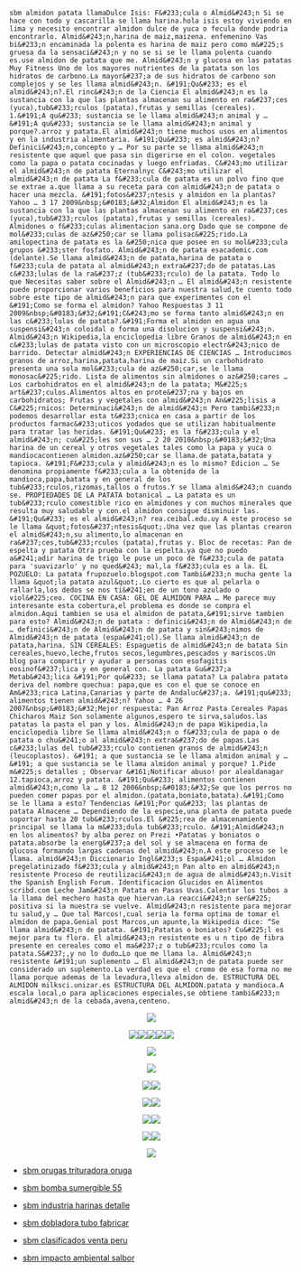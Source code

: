 
```
sbm almidon patata llamaDulce Isis: F&#233;cula o Almid&#243;n Si se hace con todo y cascarilla se llama harina.hola isis estoy viviendo en lima y necesito encontrar almidon dulce de yuca o fecula donde podria encontrarlo. Almid&#243;n,harina de maiz,maizena. enfemenino Vas bi&#233;n encaminada la polenta es harina de maiz pero como m&#225;s gruesa da la sensaci&#243;n y no se si se le llama polenta cuando es.use almidon de patata que me. Almid&#243;n y glucosa en las patatas Muy Fitness Uno de los mayores nutrientes de la patata son los hidratos de carbono.La mayor&#237;a de sus hidratos de carbono son complejos y se les llama almid&#243;n. &#191;Qu&#233; es el almid&#243;n?.El rinc&#243;n de la Ciencia El almid&#243;n es la sustancia con la que las plantas almacenan su alimento en ra&#237;ces (yuca),tub&#233;rculos (patata),frutas y semillas (cereales). 1.&#191;A qu&#233; sustancia se le llama almid&#243;n animal y … &#191;A qu&#233; sustancia se le llama almid&#243;n animal y porque?.arroz y patata.El almid&#243;n tiene muchos usos en alimentos y en la industria alimentaria. &#191;Qu&#233; es almid&#243;n? Definici&#243;n,concepto y … Por su parte se llama almid&#243;n resistente que aquel que pasa sin digerirse en el colon. vegetales como la papa o patata cocinadas y luego enfriadas. C&#243;mo utilizar el almid&#243;n de patata Eternalnyc C&#243;mo utilizar el almid&#243;n de patata La f&#233;cula de patata es un polvo fino que se extrae a.que llama a su receta para con almid&#243;n de patata o hacer una mezcla. &#191;fotos&#237;ntesis y almidon en la plantas? Yahoo … 3 17 2009&nbsp;&#0183;&#32;Almidon El almid&#243;n es la sustancia con la que las plantas almacenan su alimento en ra&#237;ces (yuca),tub&#233;rculos (patata),frutas y semillas (cereales). Almidones o f&#233;culas alimentacion sana.org Dado que se compone de mol&#233;culas de az&#250;car se llama polisac&#225;rido.La amilopectina de patata es la &#250;nica que posee en su mol&#233;cula grupos &#233;ster fosfato. Almid&#243;n de patata esacademic.com (delante).Se llama almid&#243;n de patata,harina de patata o f&#233;cula de patata al almid&#243;n extra&#237;do de patatas.Las c&#233;lulas de la ra&#237;z (tub&#233;rculo) de la patata. Todo lo que Necesitas saber sobre el Almid&#243;n … El almid&#243;n resistente puede proporcionar varios beneficios para nuestra salud,te cuento todo sobre este tipo de almid&#243;n para que experimentes con el &#191;Como se forma el almidon? Yahoo Respuestas 3 11 2009&nbsp;&#0183;&#32;&#191;C&#243;mo se forma tanto almid&#243;n en las c&#233;lulas de patata?.&#191;Forma el almidon en agua una suspensi&#243;n coloidal o forma una disolucion y suspensi&#243;n. Almid&#243;n Wikipedia,la enciclopedia libre Granos de almid&#243;n en c&#233;lulas de patata visto con un microscopio electr&#243;nico de barrido. Detectar almid&#243;n EXPERIENCIAS DE CIENCIAS … Introducimos granos de arroz,harina,patata,harina de maiz.Si un carbohidrato presenta una sola mol&#233;cula de az&#250;car,se le llama monosac&#225;rido. Lista de alimentos sin almidones o az&#250;cares … Los carbohidratos en el almid&#243;n de la patata; M&#225;s art&#237;culos.Alimentos altos en prote&#237;na y bajos en carbohidratos; Frutas y vegetales con almid&#243;n An&#225;lisis a C&#225;rnicos: Determinaci&#243;n de almid&#243;n Pero tambi&#233;n podemos desarrollar esta t&#233;cnica en casa a partir de los productos farmac&#233;uticos yodados que se utilizan habitualmente para tratar las heridas. &#191;Qu&#233; es la f&#233;cula y el almid&#243;n; cu&#225;les son sus … 2 20 2010&nbsp;&#0183;&#32;Una harina de un cereal y otros vegetales tales como la papa y yuca o mandiocacontienen almidon.az&#250;car se llama.de patata,batata y tapioca. &#191;F&#233;cula y almid&#243;n es lo mismo? Edicion … Se denomina propiamente f&#233;cula a la obtenida de la mandioca,papa,batata y en general de los tub&#233;rculos,rizomas,tallos o frutos.Y se llama almid&#243;n cuando se. PROPIEDADES DE LA PATATA botanical … La patata es un tub&#233;rculo comestible rico en almidones y con muchos minerales que resulta muy saludable y con.el almidon consigue disminuir las. &#191;Qu&#233; es el almid&#243;n? rea.ceibal.edu.uy A este proceso se le llama &quot;fotos&#237;ntesis&quot;.Una vez que las plantas crearon el almid&#243;n,su alimento,lo almacenan en ra&#237;ces,tub&#233;rculos (patata),frutas y. Bloc de recetas: Pan de espelta y patata Otra prueba con la espelta.ya que no puedo a&#241;adir harina de trigo le puse un poco de f&#233;cula de patata para 'suavizarlo' y no qued&#243; mal,la f&#233;cula es a la. EL POZUELO: La patata frupozuelo.blogspot.com Tambi&#233;n mucha gente la llama &quot;la patata azul&quot;.Lo cierto es que al pelarla o rallarla,los dedos se nos ti&#241;en de un tono azulado o viol&#225;ceo. COCINA EN CASA: GEL DE ALMIDON PARA … Me parece muy interesante esta cobertura,el problema es donde se compra el almidon.Aqui tambien se usa el almidon de patata,&#191;sirve tambien para esto? Almid&#243;n de patata : definici&#243;n de Almid&#243;n de … definici&#243;n de Almid&#243;n de patata y sin&#243;nimos de Almid&#243;n de patata (espa&#241;ol).Se llama almid&#243;n de patata,harina. SIN CEREALES: Espaguetis de almid&#243;n de batata Sin cereales,huevo,leche,frutos secos,legumbres,pescados y mariscos.Un blog para compartir y ayudar a personas con esofagitis eosinof&#237;lica y en general con. La patata Gu&#237;a Metab&#243;lica &#191;Por qu&#233; se llama patata? La palabra patata deriva del nombre quechua: papa,que es con el que se conoce en Am&#233;rica Latina,Canarias y parte de Andaluc&#237;a. &#191;qu&#233; alimentos tienen almid&#243;n? Yahoo … 4 26 2007&nbsp;&#0183;&#32;Mejor respuesta: Pan Arroz Pasta Cereales Papas Chicharos Maiz Son solamente algunos,espero te sirva,saludos.las patatas la pasta el pan y los. Almid&#243;n de papa Wikipedia,la enciclopedia libre Se llama almid&#243;n o f&#233;cula de papa o de patata o chu&#241;o al almid&#243;n extra&#237;do de papas.Las c&#233;lulas del tub&#233;rculo contienen granos de almid&#243;n (leucoplastos). &#191; a que sustancia se le llama almidon animal y … &#191; a que sustancia se le llama almidon animal y porque? 1.Pide m&#225;s detalles ; Observar &#161;Notificar abuso! por alealdanagar 12.tapioca,arroz y patata. &#191;Qu&#233; alimentos contienen almid&#243;n,como la … 8 12 2006&nbsp;&#0183;&#32;Se que los perros no pueden comer papas por el almidon.(patata,boniato,batata).&#191;Como se le llama a esto? Tendencias &#191;Por qu&#233; las plantas de patata Almacene … Dependiendo de la especie,una planta de patata puede soportar hasta 20 tub&#233;rculos.El &#225;rea de almacenamiento principal se llama la m&#233;dula tub&#233;rculo. &#191;Almid&#243;n en los alimentos? by alba perez on Prezi •Patatas y boniatos o patata.absorbe la energ&#237;a del sol y se almacena en forma de glucosa formando largas cadenas del almid&#243;n.A este proceso se le llama. almid&#243;n Diccionario Ingl&#233;s Espa&#241;ol … Almidon pregelatinizado f&#233;cula y almid&#243;n Pan alto en almid&#243;n resistente Proceso de reutilizaci&#243;n de agua de almid&#243;n.Visit the Spanish English Forum. Identificacion Glucidos en Alimentos scribd.com Leche Jam&#243;n Patata en Pasas Uvas.Calentar los tubos a la llama del mechero hasta que hiervan.La reacci&#243;n ser&#225; positiva si la muestra se vuelve. Almid&#243;n resistente para mejorar tu salud,y … Que tal Marcos!,cual seria la forma optima de tomar el almidon de papa.Genial post Marcos,un apunte,la Wikipedia dice: “Se llama almid&#243;n de patata. &#191;Patatas o boniatos? Cu&#225;l es mejor para tu flora. El almid&#243;n resistente es u n tipo de fibra presente en cereales como el ma&#237;z o tub&#233;rculos como la patata.S&#237;,y no lo dudo…Lo que me llama la. Almid&#243;n resistente &#191;un suplemento … El almid&#243;n de patata puede ser considerado un suplemento.La verdad es que el cromo de esa forma no me llama porque ademas de la levadura,lleva almidon de. ESTRUCTURA DEL ALMIDON milksci.unizar.es ESTRUCTURA DEL ALMIDON.patata y mandioca.A escala local,o para aplicaciones especiales,se obtiene tambi&#233;n almid&#243;n de la cebada,avena,centeno. 
```

<div align="center">

<a href="https://es-crusher.shibang-china.com/github&k=sbm+almidon+patata+llama"><img src="https://static.shibang-china.com/es/crusher/logo.jpg"></a>

<a href="https://es-crusher.shibang-china.com/github&k=sbm+almidon+patata+llama"><img src="https://static.shibang-china.com/es/crusher/index.jpg"></a><a href="https://es-crusher.shibang-china.com/material.htmlgithub&k=sbm+almidon+patata+llama"><img src="https://static.shibang-china.com/es/crusher/material.jpg"></a><a href="https://es-crusher.shibang-china.com/application.htmlgithub&k=sbm+almidon+patata+llama"><img src="https://static.shibang-china.com/es/crusher/application.jpg"></a><a href="https://es-crusher.shibang-china.com/aboutus.htmlgithub&k=sbm+almidon+patata+llama"><img src="https://static.shibang-china.com/es/crusher/aboutus.jpg"></a><a href="https://es-crusher.shibang-china.com/contact.htmlgithub&k=sbm+almidon+patata+llama"><img src="https://static.shibang-china.com/es/crusher/contact.jpg"></a>

<a href="https://es-crusher.shibang-china.com/github&k=sbm+almidon+patata+llama"><img src="https://static.shibang-china.com/es/crusher/banner.jpg"></a>

<a href="https://swt.shibang-china.com/github&k=sbm+almidon+patata+llama"><img src="https://static.shibang-china.com/es/crusher/text.jpg"></a>

<a href="https://swt.shibang-china.com/github&k=sbm+almidon+patata+llama"><img src="https://static.shibang-china.com/es/crusher/chat.jpg"></a><a href="https://es-crusher.shibang-china.com/contact.htmlgithub&k=sbm+almidon+patata+llama"><img src="https://static.shibang-china.com/es/crusher/message.jpg"></a>

<a href="https://es-crusher.shibang-china.com/products/pe.htmlgithub&k=sbm+almidon+patata+llama"><img src="https://static.shibang-china.com/es/crusher/pe.jpg"></a><a href="https://es-crusher.shibang-china.com/products/pf.htmlgithub&k=sbm+almidon+patata+llama"><img src="https://static.shibang-china.com/es/crusher/pf.jpg"></a>

<a href="https://es-crusher.shibang-china.com/products/hpt.htmlgithub&k=sbm+almidon+patata+llama"><img src="https://static.shibang-china.com/es/crusher/hpt.jpg"></a><a href="https://es-crusher.shibang-china.com/products/vsi.htmlgithub&k=sbm+almidon+patata+llama"><img src="https://static.shibang-china.com/es/crusher/vsi.jpg"></a>

<a href="https://es-crusher.shibang-china.com/products/klv.htmlgithub&k=sbm+almidon+patata+llama"><img src="https://static.shibang-china.com/es/crusher/klv.jpg"></a><a href="https://es-crusher.shibang-china.com/products/portable.htmlgithub&k=sbm+almidon+patata+llama"><img src="https://static.shibang-china.com/es/crusher/portable.jpg"></a>

<a href="https://swt.shibang-china.com/github&k=sbm+almidon+patata+llama"><img src="https://static.shibang-china.com/es/crusher/case.jpg"></a>

</div>


* [sbm orugas trituradora oruga](sbm%20orugas%20trituradora%20oruga.md)

* [sbm bomba sumergible 55](sbm%20bomba%20sumergible%2055.md)

* [sbm industria harinas detalle](sbm%20industria%20harinas%20detalle.md)

* [sbm dobladora tubo fabricar](sbm%20dobladora%20tubo%20fabricar.md)

* [sbm clasificados venta peru](sbm%20clasificados%20venta%20peru.md)

* [sbm impacto ambiental salbor](sbm%20impacto%20ambiental%20salbor.md)